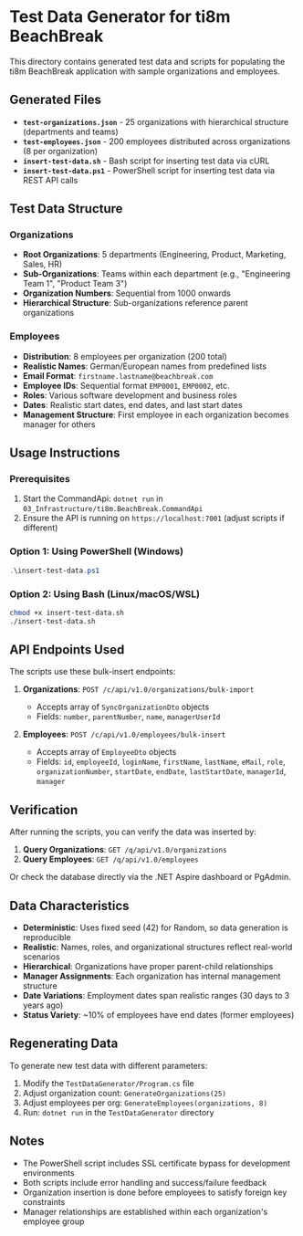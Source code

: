 # Test Data Generator for ti8m BeachBreak

This directory contains generated test data and scripts for populating the ti8m BeachBreak application with sample organizations and employees.

## Generated Files

- **`test-organizations.json`** - 25 organizations with hierarchical structure (departments and teams)
- **`test-employees.json`** - 200 employees distributed across organizations (8 per organization)
- **`insert-test-data.sh`** - Bash script for inserting test data via cURL
- **`insert-test-data.ps1`** - PowerShell script for inserting test data via REST API calls

## Test Data Structure

### Organizations
- **Root Organizations**: 5 departments (Engineering, Product, Marketing, Sales, HR)
- **Sub-Organizations**: Teams within each department (e.g., "Engineering Team 1", "Product Team 3")
- **Organization Numbers**: Sequential from 1000 onwards
- **Hierarchical Structure**: Sub-organizations reference parent organizations

### Employees
- **Distribution**: 8 employees per organization (200 total)
- **Realistic Names**: German/European names from predefined lists
- **Email Format**: `firstname.lastname@beachbreak.com`
- **Employee IDs**: Sequential format `EMP0001`, `EMP0002`, etc.
- **Roles**: Various software development and business roles
- **Dates**: Realistic start dates, end dates, and last start dates
- **Management Structure**: First employee in each organization becomes manager for others

## Usage Instructions

### Prerequisites
1. Start the CommandApi: `dotnet run` in `03_Infrastructure/ti8m.BeachBreak.CommandApi`
2. Ensure the API is running on `https://localhost:7001` (adjust scripts if different)

### Option 1: Using PowerShell (Windows)
```powershell
.\insert-test-data.ps1
```

### Option 2: Using Bash (Linux/macOS/WSL)
```bash
chmod +x insert-test-data.sh
./insert-test-data.sh
```

## API Endpoints Used

The scripts use these bulk-insert endpoints:

1. **Organizations**: `POST /c/api/v1.0/organizations/bulk-import`
   - Accepts array of `SyncOrganizationDto` objects
   - Fields: `number`, `parentNumber`, `name`, `managerUserId`

2. **Employees**: `POST /c/api/v1.0/employees/bulk-insert`
   - Accepts array of `EmployeeDto` objects
   - Fields: `id`, `employeeId`, `loginName`, `firstName`, `lastName`, `eMail`, `role`, `organizationNumber`, `startDate`, `endDate`, `lastStartDate`, `managerId`, `manager`

## Verification

After running the scripts, you can verify the data was inserted by:

1. **Query Organizations**: `GET /q/api/v1.0/organizations`
2. **Query Employees**: `GET /q/api/v1.0/employees`

Or check the database directly via the .NET Aspire dashboard or PgAdmin.

## Data Characteristics

- **Deterministic**: Uses fixed seed (42) for Random, so data generation is reproducible
- **Realistic**: Names, roles, and organizational structures reflect real-world scenarios
- **Hierarchical**: Organizations have proper parent-child relationships
- **Manager Assignments**: Each organization has internal management structure
- **Date Variations**: Employment dates span realistic ranges (30 days to 3 years ago)
- **Status Variety**: ~10% of employees have end dates (former employees)

## Regenerating Data

To generate new test data with different parameters:

1. Modify the `TestDataGenerator/Program.cs` file
2. Adjust organization count: `GenerateOrganizations(25)`
3. Adjust employees per org: `GenerateEmployees(organizations, 8)`
4. Run: `dotnet run` in the `TestDataGenerator` directory

## Notes

- The PowerShell script includes SSL certificate bypass for development environments
- Both scripts include error handling and success/failure feedback
- Organization insertion is done before employees to satisfy foreign key constraints
- Manager relationships are established within each organization's employee group